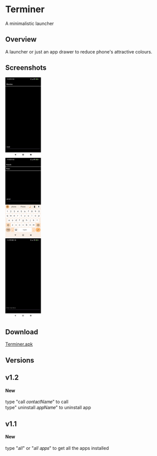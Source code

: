 # Terminer
A minimalistic launcher
## Overview
A launcher or just an app drawer to reduce phone's attractive colours.
## Screenshots
<img src="/results/result_1.jpg?raw=true" height="250"></br>
<img src="/results/result_2.jpg?raw=true" height="250"></br>
<img src="/results/result_3.jpg?raw=true" height="250"></br>
## Download
[Terminer.apk](https://github.com/ShreyasSSN/terminer-launcher/releases/download/v1.2/terminer.apk)
## Versions
## v1.2
#### New
type "call 𝑐𝑜𝑛𝑡𝑎𝑐𝑡𝑁𝑎𝑚𝑒" to call </br>
type" uninstall 𝑎𝑝𝑝𝑁𝑎𝑚𝑒" to uninstall app

## v1.1
#### New
type "𝑎𝑙𝑙" or "𝑎𝑙𝑙 𝑎𝑝𝑝𝑠" to get all the apps installed
